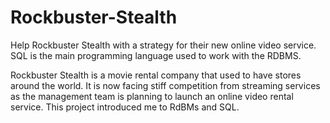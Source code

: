 # Rockbuster-Stealth
Help Rockbuster Stealth with a strategy for their new online video service. SQL is the main programming language used to work with the RDBMS.

Rockbuster Stealth is a movie rental company that used to have stores around the world. It is now facing stiff competition from streaming services as the management team is planning to launch an online video rental service. This project introduced me to RdBMs and SQL.
